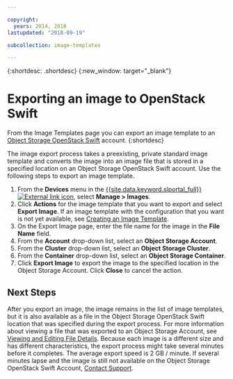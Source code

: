 ```yaml
---

copyright:
  years: 2014, 2018
lastupdated: "2018-09-19"

subcollection: image-templates

---
```


{:shortdesc: .shortdesc}
{:new_window: target="_blank"}

# Exporting an image to OpenStack Swift

From the Image Templates page you can export an image template to an [Object Storage OpenStack Swift](/docs/infrastructure/objectstorage-swift?topic=objectstorage-swift-GettingStarted#getting-started-with-object-storage-openstack-swift) account.
{:shortdesc}

The image export process takes a preexisting, private standard image template and converts the image into an
image file that is stored in a specified location on an Object Storage OpenStack Swift account. Use the following steps to export an image template.

1. From the **Devices** menu in the [{{site.data.keyword.slportal_full}} ![External link icon](../../icons/launch-glyph.svg "External link icon")](https://control.softlayer.com/), select **Manage > Images**.
2. Click **Actions** for the image template that you want to export and select **Export Image**. If an image template with the configuration that you want is not yet
available, see [Creating an Image Template](/docs/infrastructure/image-templates?topic=image-templates-creating-an-image-template).
3. On the Export Image page, enter the file name for the image in the **File Name** field.
5. From the **Account** drop-down list, select an **Object Storage Account**.
6. From the **Cluster** drop-down list, select an **Object Storage Cluster**.
7. From the **Container** drop-down list, select an **Object Storage Container**.
8. Click **Export Image** to export the image to the specified location in the Object Storage Account. Click **Close** to cancel
the action.

## Next Steps

After you export an image, the image remains in the list of image templates, but it is also available as a file in the Object Storage OpenStack Swift location that was specified during the export process. For more information about viewing a file that was
exported to an Object Storage Account, see [Viewing and Editing File Details](/docs/infrastructure/objectstorage-swift?topic=objectstorage-swift-OSSSLPortal#viewing-and-editing-file-details). Because each image is a different size and has different characteristics, the export process might
take several minutes before it completes. The average export speed is 2 GB / minute. If several minutes lapse and the image is still not
available on the Object Storage OpenStack Swift Account, [Contact Support](/docs/get-support?topic=get-support-getting-customer-support).
